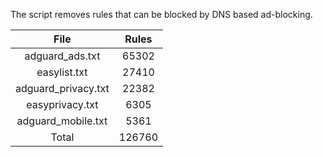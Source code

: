 The script removes rules that can be blocked by DNS based ad-blocking.


| File | Rules |
|:----:|:-----:|
| adguard_ads.txt | 65302 |
| easylist.txt | 27410 |
| adguard_privacy.txt | 22382 |
| easyprivacy.txt | 6305 |
| adguard_mobile.txt | 5361 |
| Total | 126760 |